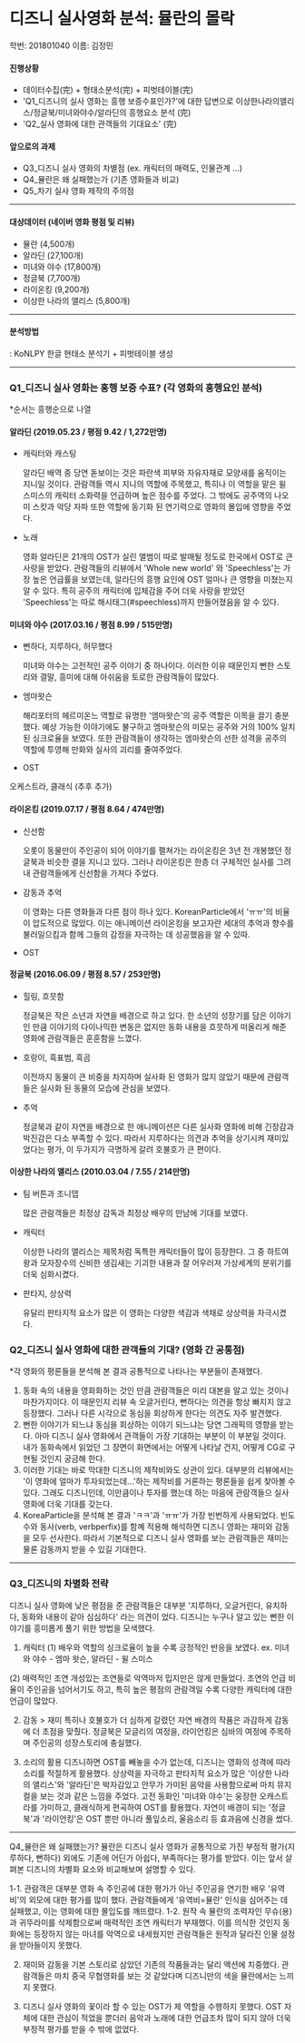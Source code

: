 # 디즈니 실사영화 분석: 뮬란의 몰락

학번: 201801040 이름: 김정민

#### 진행상황
- 데이터수집(完) + 형태소분석(完) + 피벗테이블(完) 
- 'Q1_디즈니의 실사 영화는 흥행 보증수표인가?'에 대한 답변으로 이상한나라의앨리스/정글북/미녀와야수/알라딘의 흥행요소 분석 (完)
- 'Q2_실사 영화에 대한 관객들의 기대요소' (完)

#### 앞으로의 과제
- Q3_디즈니 실사 영화의 차별점 (ex. 캐릭터의 매력도, 인물관계 ...)
- Q4_뮬란은 왜 실패했는가 (기존 영화들과 비교)
- Q5_차기 실사 영화 제작의 주의점

----------------------------------------------------------------------------------------------

#### 대상데이터 (네이버 영화 평점 및 리뷰)
- 뮬란 (4,500개) 
- 알라딘 (27,100개)
- 미녀와 야수 (17,800개)
- 정글북 (7,700개)
- 라이온킹 (9,200개)
- 이상한 나라의 앨리스 (5,800개)

----------------------------------------------------------------------------------------------

#### 분석방법
: KoNLPY 한글 현태소 분석기 + 피벗테이블 생성

----------------------------------------------------------------------------------------------

### Q1_디즈니 실사 영화는 홍행 보증 수표? (각 영화의 흥행요인 분석)
*순서는 흥행순으로 나열

#### 알라딘 (2019.05.23 / 평점 9.42 / 1,272만명)
- 캐릭터와 캐스팅

  알라딘 배역 중 당연 돋보이는 것은 파란색 피부와 자유자재로 모양새를 움직이는 지니일 것이다. 관람객들 역시 지니의 역할에 주목했고, 특히나 이 역할을 맡은 윌 스미스의 캐릭터 소화력을 언급하며 높은 점수를 주었다. 그 밖에도 공주역의 나오미 스캇과 악당 자파 또한 역할에 동기화 된 연기력으로 영화의 몰입에 영향을 주었다.
 
- 노래

  영화 알라딘은 21개의 OST가 실린 앨범이 따로 발매될 정도로 한국에서 OST로 큰 사랑을 받았다. 관람객들의 리뷰에서 'Whole new world' 와 'Speechless'는 가장 높은 언급률을 보였는데, 알라딘의 흥행 요인에 OST 얼마나 큰 영향을 미쳤는지 알 수 있다. 특히 공주의 캐릭터에 입체감을 주어 더욱 사랑을 받았던 'Speechless'는 따로 해시태그(#speechless)까지 만들어졌음을 알 수 있다.

#### 미녀와 야수 (2017.03.16 / 평점 8.99 / 515만명)
- 뻔하다, 지루하다, 허무했다

  미녀와 야수는 고전적인 공주 이야기 중 하나이다. 이러한 이유 때문인지 뻔한 스토리와 결말, 흥미에 대해 아쉬움을 토로한 관람객들이 많았다.
  
- 엠마왓슨

  해리포터의 헤르미온느 역할로 유명한 '엠마왓슨'의 공주 역할은 이목을 끌기 충분했다. 예상 가능한 이야기에도 불구하고 엠마왓슨의 미모는 공주와 거의 100% 일치된 싱크로율을 보였다. 또한 관람객들이 생각하는 엠마왓슨의 선한 성격을 공주의 역할에 투영해 만화와 실사의 괴리를 줄여주었다.  
  
- OST

 오케스트라, 클래식 (추후 추가)

#### 라이온킹 (2019.07.17 / 평점 8.64 / 474만명)
- 신선함

  오롯이 동물만이 주인공이 되어 이야기를 펼쳐가는 라이온킹은 3년 전 개봉했던 정글북과 비슷한 결을 지니고 있다. 그러나 라이온킹은 한층 더 구체적인 실사를 그려내 관람객들에게 신선함을 가져다 주었다. 

- 감동과 추억

   이 영화는 다른 영화들과 다른 점이 하나 있다. KoreanParticle에서 'ㅠㅠ'의 비율이 압도적으로 많았다. 이는 애니메이션 라이온킹을 보고자란 세대의 추억과 향수를 불러일으킴과 함께 그들의 감정을 자극하는 데 성공했음을 알 수 있따.
 
 - OST

#### 정글북 (2016.06.09 / 평점 8.57 / 253만명)
- 힐링, 흐뭇함

  정글북은 작은 소년과 자연을 배경으로 하고 있다. 한 소년의 성장기를 담은 이야기인 만큼 이야기의 다이나믹한 변동은 없지만 동화 내용을 흐뭇하게 떠올리게 해준 영화에 관람객들은 훈훈함을 느꼈다. 

- 호랑이, 흑표범, 흑곰

  이전까지 동물이 큰 비중을 차지하며 실사화 된 영화가 많지 않았기 때문에 관람객들은 실사화 된 동물의 모습에 관심을 보였다.

- 추억

  정글북과 같이 자연을 배경으로 한 애니메이션은 다른 실사화 영화에 비해 긴장감과 박진감은 다소 부족할 수 있다. 따라서 지루하다는 의견과 추억을 상기시켜 재미있었다는 평가, 이 두가지가 극명하게 갈려 호불호가 큰 편이다.

#### 이상한 나라의 앨리스 (2010.03.04 / 7.55 / 214만명)
- 팀 버튼과 조니뎁

  많은 관람객들은 최정상 감독과 최정상 배우의 만남에 기대를 보였다. 

- 캐릭터

  이상한 나라의 앨리스는 제목처럼 독특한 캐릭터들이 많이 등장한다. 그 중 하트여왕과 모자장수의 신비한 생김새는 기괴한 내용과 잘 어우러져 가상세계의 분위기를 더욱 심화시켰다.
  
- 판타지, 상상력

  유달리 판타지적 요소가 많은 이 영화는 다양한 색감과 색채로 상상력을 자극시켰다. 


### Q2_디즈니 실사 영화에 대한 관객들의 기대? (영화 간 공통점)
*각 영화의 평론들을 분석해 본 결과 공통적으로 나타나는 부분들이 존재했다.  

1. 동화 속의 내용을 영화화하는 것인 만큼 관람객들은 미리 대본을 알고 있는 것이나 마찬가지이다. 이 때문인지 리뷰 속 오글거린다, 뻔하다는 의견을 항상 빠지지 않고 등장했다. 그러나 다른 시각으로 동심을 회상하게 한다는 의견도 자주 발견했다.
2. 뻔한 이야기가 되느냐 동심을 회상하는 이야기 되느냐는 당연 그래픽의 영향을 받는다. 아마 디즈니 실사 영화에서 관객들이 가장 기대하는 부분이 이 부분일 것이다. 내가 동화속에서 읽었던 그 장면이 화면에서는 어떻게 나타날 건지, 어떻게 CG로 구현될 것인지 궁금해 한다.
3. 이러한 기대는 바로 막대한 디즈니의 제작비와도 상관이 있다. 대부분의 리뷰에서는 '이 영화에 얼마가 투자되었는데...'하는 제작비를 거론하는 평론들을 쉽게 찾아볼 수 있다. 그래도 디즈니인데, 이만큼이나 투자를 했는데 하는 마음에 관람객들으 실사 영화에 더욱 기대를 갖는다. 
4. KoreaParticle을 분석해 본 결과 'ㅋㅋ'과 'ㅠㅠ'가 가장 빈번하게 사용되었다. 빈도수와 동사(verb, verbperfix)를 함꼐 적용해 해석하면 디즈니 영화는 재미와 감동을 모두 선사한다. 따라서 기본적으로 디즈니 실사 영화를 보는 관람객들은 재미는 물론 감동까지 받을 수 있길 기대한다.

----------------------------------------------------------------------------------------------

### Q3_디즈니의 차별화 전략

디즈니 실사 영화에 낮은 평점을 준 관람객들은 대부분 '지루하다, 오글거린다, 유치하다, 동화와 내용이 같아 심심하다' 라는 의견이 었다.
디즈니는 누구나 알고 있는 뻔한 이야기를 흥미롭게 풀기 위한 방법을 모색했다.

1. 캐릭터
 (1) 배우와 역할의 싱크로율이 높을 수록 긍정적인 반응을 보였다.
 ex. 미녀와 야수 - 엠마 왓슨, 알라딘 - 윌 스미스

 (2) 매력적인 조연
 개성있는 조연들로 악역마저 밉지만은 않게 만들었다. 조연의 언급 비율이 주인공을 넘어서기도 하고, 특히 높은 평점의 관람객일 수록 다양한 캐릭터에 대한 언급이 많았다.
 
2. 감동 > 재미
특히나 호불호가 더 심하게 갈렸던 자연 배경의 작품은 과감하게 감동에 더 초점을 맞췄다. 정글북은 모글리의 여정을, 라이언킹은 심바의 여정에 주목하며 주인공의 성장스토리에 충실했다. 

3. 소리의 활용
디즈니하면 OST를 빼놓을 수가 없는데, 디즈니는 영화의 성격에 따라 소리를 적절하게 활용했다.
상상력을 자극하고 판타지적 요소가 많은 '이상한 나라의 앨리스'와 '알라딘'은 박자감있고 안무가 가미된 음악을 사용함으로써 마치 뮤지컬을 보는 것과 같은 느낌을 주었다. 고전 동화인 '미녀와 야수'는 웅장한 오캐스트라를 가미하고, 클래식하게 편곡하여 OST를 활용했다. 자연이 배경이 되는 '정글북'과 '라이언킹'은 OST 뿐만 아니라 풀잎소리, 울음소리 등 효과음에 신경을 썼다.

----------------------------------------------------------------------------------------------

Q4_뮬란은 왜 실패했는가?
뮬란은 디즈니 실사 영화가 공통적으로 가진 부정적 평가(지루하다, 뻔하다) 외에도 기존에 어딘가 아쉽다, 부족하다는 평가를 받았다.
이는 앞서 살펴본 디즈니의 차별화 요소와 비교해보며 설명할 수 있다.

1-1. 관람객은 대부분 영화 속 주인공에 대한 평가가 아닌 주인공을 연기한 배우 '유역비'의 외모에 대한 평가를 많이 했다. 관람객들에게 '유역비=뮬란' 인식을 심어주는 데 실패했고, 이는 영화에 대한 몰입도를 깨뜨렸다.
1-2. 원작 속 뮬란의 조력자인 무슈(용)과 귀뚜라미를 삭제함으로써 매력적인 조연 캐릭터가 부재했다. 이를 의식한 것인지 동화에는 등장하지 않는 마녀를 악역으로 내세웠지만 관람객들은 원작과 달라진 인물 설정을 받아들이지 못했다.

2. 재미와 감동을 기본 스토리로 삼았던 기존의 작품들과는 달리 액션에 치중했다. 관람객들은 마치 중국 무협영화를 보는 것 같았다며 디즈니만의 색을 뮬란에서는 느끼지 못했다.

3. 디즈니 실사 영화의 꽃이라 할 수 있는 OST가 제 역할을 수행하지 못했다. OST 자체에 대한 관심이 적었을 뿐더러 음악과 노래에 대한 언급조차 많이 되지 않아 더욱 부정적 평가를 받을 수 밖에 없었다.
